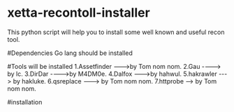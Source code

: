 # xetta-recontoll-installer
This python script will help you to install some well known and useful recon tool.

#Dependencies 
Go lang should be installed

#Tools will be installed 
1.Assetfinder --->by Tom nom nom.
2.Gau ----> by lc.
3.DirDar ---->by M4DM0e.
4.Dalfox --->by hahwul.
5.hakrawler ---> by hakluke.
6.qsreplace ---> by Tom nom nom.
7.httprobe --> by Tom nom nom.

#installation

